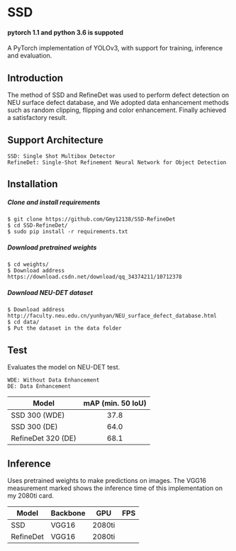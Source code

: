 # SSD
#### pytorch 1.1 and python 3.6 is suppoted
A PyTorch implementation of YOLOv3, with support for training, inference and evaluation.

## Introduction
The method of SSD and RefineDet was used to perform defect detection on NEU surface defect database, and We adopted data enhancement methods such as random clipping, flipping and color enhancement. Finally achieved a satisfactory result.

## Support Architecture

    SSD: Single Shot Multibox Detector
    RefineDet: Single-Shot Refinement Neural Network for Object Detection

## Installation
##### Clone and install requirements
    $ git clone https://github.com/Gmy12138/SSD-RefineDet
    $ cd SSD-RefineDet/
    $ sudo pip install -r requirements.txt

##### Download pretrained weights
    $ cd weights/
    $ Download address   https://download.csdn.net/download/qq_34374211/10712378

##### Download NEU-DET dataset
    $ Download address    http://faculty.neu.edu.cn/yunhyan/NEU_surface_defect_database.html
    $ cd data/
    $ Put the dataset in the data folder
    
## Test
Evaluates the model on NEU-DET test.
```
WDE: Without Data Enhancement    
DE: Data Enhancement
```

| Model                   | mAP (min. 50 IoU) |
| ----------------------- |:-----------------:|
| SSD 300 (WDE)           | 37.8              |
| SSD 300 (DE)            | 64.0              |
| RefineDet 320 (DE)      | 68.1              |

## Inference
Uses pretrained weights to make predictions on images. The VGG16 measurement marked shows the inference time of this implementation on my 2080ti card.

| Model      |Backbone    | GPU      | FPS      |
| -----------|:-----------|:--------:|:--------:|
| SSD        | VGG16      | 2080ti   |          |
| RefineDet  | VGG16      | 2080ti   |          |






